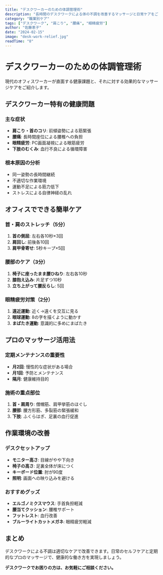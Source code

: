 ```yaml
---
title: "デスクワーカーのための体調管理術"
description: "長時間のデスクワークによる体の不調を改善するマッサージと日常ケアをご紹介します。"
category: "職業別ケア"
tags: ["デスクワーク", "肩こり", "腰痛", "眼精疲労"]
author: "佐藤恵子"
date: "2024-02-15"
image: "desk-work-relief.jpg"
readTime: "8"
---
```


# デスクワーカーのための体調管理術

現代のオフィスワーカーが直面する健康課題と、それに対する効果的なマッサージケアをご紹介します。

## デスクワーカー特有の健康問題

### 主な症状
- **肩こり・首のコリ**: 前傾姿勢による筋緊張
- **腰痛**: 長時間座位による腰椎への負担  
- **眼精疲労**: PC画面凝視による眼筋疲労
- **下肢のむくみ**: 血行不良による循環障害

### 根本原因の分析
- 同一姿勢の長時間継続
- 不適切な作業環境
- 運動不足による筋力低下
- ストレスによる自律神経の乱れ

## オフィスでできる簡単ケア

### 首・肩のストレッチ（5分）
1. **首の側屈**: 左右各10秒×3回
2. **肩回し**: 前後各10回
3. **肩甲骨寄せ**: 5秒キープ×5回

### 腰部のケア（3分）
1. **椅子に座ったまま腰ひねり**: 左右各10秒
2. **膝抱え込み**: 片足ずつ10秒
3. **立ち上がって腰反らし**: 5回

### 眼精疲労対策（2分）
1. **遠近運動**: 近く→遠くを交互に見る
2. **眼球運動**: 8の字を描くように動かす
3. **まばたき運動**: 意識的に多めにまばたき

## プロのマッサージ活用法

### 定期メンテナンスの重要性
- **月2回**: 慢性的な症状がある場合
- **月1回**: 予防とメンテナンス
- **隔月**: 健康維持目的

### 施術の重点部位
1. **首・肩周り**: 僧帽筋、肩甲挙筋のほぐし
2. **腰部**: 腰方形筋、多裂筋の緊張緩和
3. **下肢**: ふくらはぎ、足裏の血行促進

## 作業環境の改善

### デスクセットアップ
- **モニター高さ**: 目線がやや下向き
- **椅子の高さ**: 足裏全体が床につく
- **キーボード位置**: 肘が90度
- **照明**: 画面への映り込みを避ける

### おすすめグッズ
- **エルゴノミクスマウス**: 手首負担軽減
- **腰当てクッション**: 腰椎サポート
- **フットレスト**: 血行改善
- **ブルーライトカットメガネ**: 眼精疲労軽減

## まとめ

デスクワークによる不調は適切なケアで改善できます。日常のセルフケアと定期的なプロのマッサージで、健康的な働き方を実現しましょう。

**デスクワークでお困りの方は、お気軽にご相談ください。**